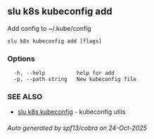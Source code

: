 ## slu k8s kubeconfig add

Add config to ~/.kube/config

```
slu k8s kubeconfig add [flags]
```

### Options

```
  -h, --help          help for add
  -p, --path string   New kubeconfig file
```

### SEE ALSO

* [slu k8s kubeconfig](slu_k8s_kubeconfig.md)	 - kubeconfig utils

###### Auto generated by spf13/cobra on 24-Oct-2025
